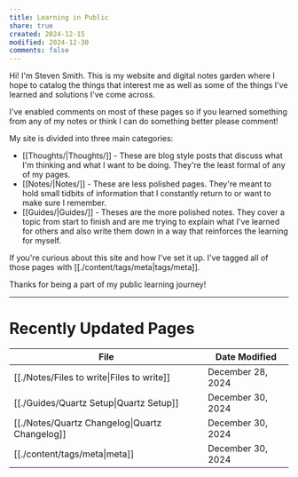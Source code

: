 ```yaml
---
title: Learning in Public
share: true
created: 2024-12-15
modified: 2024-12-30
comments: false
---
```


Hi! I'm Steven Smith. This is my website and digital notes garden where I hope to catalog the things that interest me as well as some of the things I've learned and solutions I've come across.

I've enabled comments on most of these pages so if you learned something from any of my notes or think I can do something better please comment!

My site is divided into three main categories:
- [[Thoughts/|Thoughts/]] - These are blog style posts that discuss what I'm thinking and what I want to be doing. They're the least formal of any of my pages.
- [[Notes/|Notes/]] - These are less polished pages. They're meant to hold small tidbits of information that I constantly return to or want to make sure I remember.
- [[Guides/|Guides/]]  - Theses are the more polished notes. They cover a topic from start to finish and are me trying to explain what I've learned for others and also write them down in a way that reinforces the learning for myself.

If you're curious about this site and how I've set it up. I've tagged all of those pages with [[./content/tags/meta|tags/meta]]. 

Thanks for being a part of my public learning journey!




---
# Recently Updated Pages
| File                                            | Date Modified     |
| ----------------------------------------------- | ----------------- |
| [[./Notes/Files to write\|Files to write]]     | December 28, 2024 |
| [[./Guides/Quartz Setup\|Quartz Setup]]        | December 30, 2024 |
| [[./Notes/Quartz Changelog\|Quartz Changelog]] | December 30, 2024 |
| [[./content/tags/meta\|meta]]                  | December 30, 2024 |

